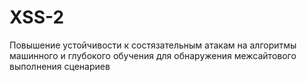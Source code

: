 # XSS-2

Повышение устойчивости к состязательным атакам на алгоритмы машинного и глубокого обучения для обнаружения межсайтового выполнения сценариев
